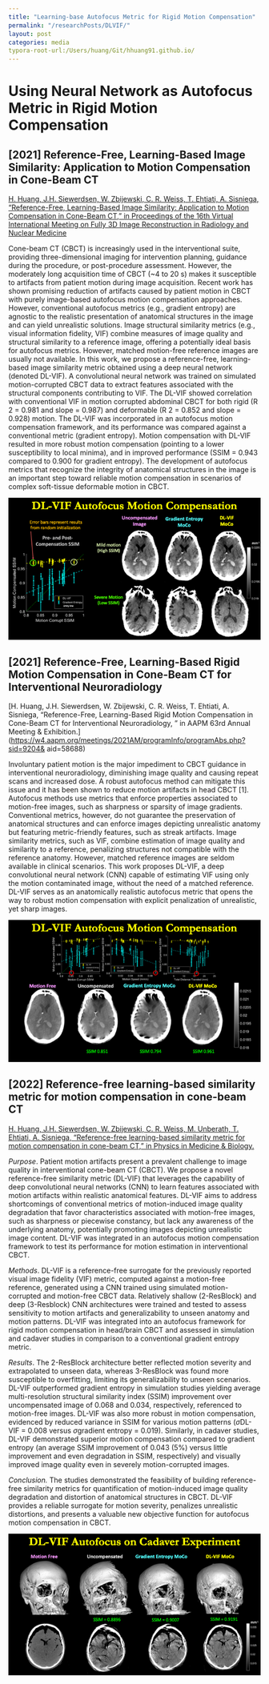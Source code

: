 ```yaml
---
title: "Learning-base Autofocus Metric for Rigid Motion Compensation"
permalink: "/researchPosts/DLVIF/"
layout: post
categories: media
typora-root-url:/Users/huang/Git/hhuang91.github.io/
---
```


# Using Neural Network as Autofocus Metric in Rigid Motion Compensation

## [2021] Reference-Free, Learning-Based Image Similarity: Application to Motion Compensation in Cone-Beam CT

[H. Huang, J.H. Siewerdsen, W. Zbijewski, C. R. Weiss, T. Ehtiati, A. Sisniega, “Reference-Free, Learning-Based Image Similarity: Application to Motion Compensation in Cone-Beam CT,” in Proceedings of the 16th Virtual International Meeting on Fully 3D Image Reconstruction in Radiology and Nuclear Medicine](https://arxiv.org/abs/2110.04143) 

Cone-beam CT (CBCT) is increasingly used in the interventional suite, providing three-dimensional imaging for intervention planning, guidance during the procedure, or post-procedure assessment. However, the moderately long acquisition time of CBCT (~4 to 20 s) makes it susceptible to artifacts from patient motion during image acquisition. Recent work has shown promising reduction of artifacts caused by patient motion in CBCT with purely image-based autofocus motion compensation approaches. However, conventional autofocus metrics (e.g., gradient entropy) are agnostic to the realistic presentation of anatomical structures in the image and can yield unrealistic solutions. Image structural similarity metrics (e.g., visual information fidelity, VIF) combine measures of image quality and structural similarity to a reference image, offering a potentially ideal basis for autofocus metrics. However, matched motion-free reference images are usually not available. In this work, we propose a reference-free, learning-based image similarity metric obtained using a deep neural network (denoted DL-VIF). A convolutional neural network was trained on simulated motion-corrupted CBCT data to extract features associated with the structural components contributing to VIF. The DL-VIF showed correlation with conventional VIF in motion corrupted abdominal CBCT for both rigid (R 2 = 0.981 and slope = 0.987) and deformable (R 2 = 0.852 and slope = 0.928) motion. The DL-VIF was incorporated in an autofocus motion compensation framework, and its performance was compared against a conventional metric (gradient entropy). Motion compensation with DL-VIF resulted in more robust motion compensation (pointing to a lower susceptibility to local minima), and in improved performance (SSIM = 0.943 compared to 0.900 for gradient entropy). The development of autofocus metrics that recognize the integrity of anatomical structures in the image is an important step toward reliable motion compensation in scenarios of complex soft-tissue deformable motion in CBCT.

<p align='center'>
  <img src="/researchPosts/DLVIF/images/CTmeeting.png" alt="Rigid Motion Compensation on Cadaver Head" title="LDSDE Results" style="zoom:100%;">
</p>


## [2021] Reference-Free, Learning-Based Rigid Motion Compensation in Cone-Beam CT for Interventional Neuroradiology

[H. Huang, J.H. Siewerdsen, W. Zbijewski, C. R. Weiss, T. Ehtiati, A. Sisniega, “Reference-Free, Learning-Based Rigid Motion Compensation in Cone-Beam CT for Interventional Neuroradiology, ” in AAPM 63rd Annual Meeting & Exhibition.](https://w4.aapm.org/meetings/2021AM/programInfo/programAbs.php?sid=9204& aid=58688)

Involuntary patient motion is the major impediment to CBCT guidance in interventional neuroradiology, diminishing image quality and causing repeat scans and increased dose. A robust autofocus method can mitigate this issue and it has been shown to reduce motion artifacts in head CBCT [1]. Autofocus methods use metrics that enforce properties associated to motion-free images, such as sharpness or sparsity of image gradients. Conventional metrics, however, do not guarantee the preservation of anatomical structures and can enforce images depicting unrealistic anatomy but featuring metric-friendly features, such as streak artifacts. Image similarity metrics, such as VIF, combine estimation of image quality and similarity to a reference, penalizing structures not compatible with the reference anatomy. However, matched reference images are seldom available in clinical scenarios. This work proposes DL-VIF, a deep convolutional neural network (CNN) capable of estimating VIF using only the motion contaminated image, without the need of a matched reference. DL-VIF serves as an anatomically realistic autofocus metric that opens the way to robust motion compensation with explicit penalization of unrealistic, yet sharp images.

<p align='center'>
  <img src="/researchPosts/DLVIF/images/AAPM.png" alt="Rigid Motion Compensation on Cadaver Head" title="LDSDE Results" style="zoom:100%;">
</p>


## [2022] Reference-free learning-based similarity metric for motion compensation in cone-beam CT

[H. Huang, J.H. Siewerdsen, W. Zbijewski, C. R. Weiss, M. Unberath, T. Ehtiati, A. Sisniega, “Reference-free learning-based similarity metric for motion compensation in cone-beam CT,” in Physics in Medicine & Biology. ](https://doi.org/10.1088/1361-6560/ac749a)

*Purpose*. Patient motion artifacts present a prevalent challenge to image quality in interventional cone-beam CT (CBCT). We propose a novel reference-free similarity metric (DL-VIF) that leverages the capability of deep convolutional neural networks (CNN) to learn features associated with motion artifacts within realistic anatomical features. DL-VIF aims to address shortcomings of conventional metrics of motion-induced image quality degradation that favor characteristics associated with motion-free images, such as sharpness or piecewise constancy, but lack any awareness of the underlying anatomy, potentially promoting images depicting unrealistic image content. DL-VIF was integrated in an autofocus motion compensation framework to test its performance for motion estimation in interventional CBCT.

*Methods*. DL-VIF is a reference-free surrogate for the previously reported visual image fidelity (VIF) metric, computed against a motion-free reference, generated using a CNN trained using simulated motion-corrupted and motion-free CBCT data. Relatively shallow (2-ResBlock) and deep (3-Resblock) CNN architectures were trained and tested to assess sensitivity to motion artifacts and generalizability to unseen anatomy and motion patterns. DL-VIF was integrated into an autofocus framework for rigid motion compensation in head/brain CBCT and assessed in simulation and cadaver studies in comparison to a conventional gradient entropy metric.

*Results*. The 2-ResBlock architecture better reflected motion severity and extrapolated to unseen data, whereas 3-ResBlock was found more susceptible to overfitting, limiting its generalizability to unseen scenarios. DL-VIF outperformed gradient entropy in simulation studies yielding average multi-resolution structural similarity index (SSIM) improvement over uncompensated image of 0.068 and 0.034, respectively, referenced to motion-free images. DL-VIF was also more robust in motion compensation, evidenced by reduced variance in SSIM for various motion patterns (*σ*DL-VIF = 0.008 versus *σ*gradient entropy = 0.019). Similarly, in cadaver studies, DL-VIF demonstrated superior motion compensation compared to gradient entropy (an average SSIM improvement of 0.043 (5%) versus little improvement and even degradation in SSIM, respectively) and visually improved image quality even in severely motion-corrupted images.

*Conclusion.* The studies demonstrated the feasibility of building reference-free similarity metrics for quantification of motion-induced image quality degradation and distortion of anatomical structures in CBCT. DL-VIF provides a reliable surrogate for motion severity, penalizes unrealistic distortions, and presents a valuable new objective function for autofocus motion compensation in CBCT.

<p align='center'>
  <img src="/researchPosts/DLVIF/images/cadaverHeadMoCo.png" alt="Rigid Motion Compensation on Cadaver Head" title="LDSDE Results" style="zoom:100%;">
</p>

